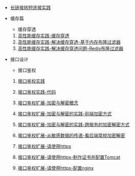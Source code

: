 
- [长链接转短连接实践](./docs/business/长链接变短连接实践.md)

- 缓存篇

  * 缓存穿透

  1. [高性能缓存实践-缓存穿透](./docs/business/高性能缓存实践-缓存穿透.md)
  2. [高性能缓存实践-解决缓存穿透-基于内存布隆过滤器](./docs/business/高性能缓存实践-解决缓存穿透-基于内存布隆过滤器.md)
  3. [高性能缓存实践-解决缓存穿透问题-Redis布隆过滤器](./docs/business/高性能缓存实践-解决缓存穿透问题-Redis布隆过滤器.md)
  
- 接口设计

  * 接口鉴权

  1. [接口鉴权实践](./docs/business/接口鉴权实践.md)

  2. [接口鉴权实践-代码](./docs/business/接口鉴权实践-代码.md)
  
  3. [接口鉴权扩展-加密与解密概念](./docs/business/接口鉴权扩展-加密与解密概念.md)
  
  4. [接口鉴权扩展-加密与解密的实践-前端加密方式](./docs/business/接口鉴权扩展-加密与解密的实践-前端加密方式.md)
  
  5. [接口鉴权扩展-加密与解密的实践-跨服务的加密解密方式](./docs/business/接口鉴权扩展-加密与解密的实践-跨服务的加密解密方式.md)
  
  6. [接口鉴权扩展-从敏感数据的传递-看后端常规加密解密](./docs/business/接口鉴权扩展-从敏感数据的传递-看后端常规加密解密.md)
  
  7. [接口鉴权扩展-请使用https](./docs/business/接口鉴权扩展-请使用https.md)
  
  8. [接口鉴权扩展-请使用https-制作证书并配置Tomcat](./docs/business/接口鉴权扩展-请使用https-制作证书并配置Tomcat.md)
  
  9. [接口鉴权扩展-请使用https-配置nginx](./docs/business/接口鉴权扩展-请使用https-配置nginx.md)
  
     
  
     


